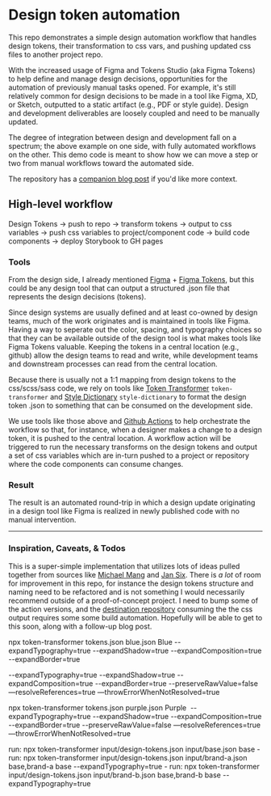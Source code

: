 # Design token automation

This repo demonstrates a simple design automation workflow that handles design tokens, their transformation to css vars, and pushing updated css files to another project repo.

With the increased usage of Figma and Tokens Studio (aka Figma Tokens) to help define and manage design decisions, opportunities for the automation of previously manual tasks opened. For example, it's still relatively common for design decisions to be made in a tool like Figma, XD, or Sketch, outputted to a static artifact (e.g., PDF or style guide). Design and development deliverables are loosely coupled and need to be manually updated.

The degree of integration between design and development fall on a spectrum; the above example on one side, with fully automated workflows on the other. This demo code is meant to show how we can move a step or two from manual workflows toward the automated side.

The repository has a [companion blog post](https://matthewrea.com/blog/design-token-automation-from-figma-to-storybook/) if you'd like more context.

## High-level workflow

Design Tokens -> push to repo -> transform tokens -> output to css variables -> push css variables to project/component code -> build code components -> deploy Storybook to GH pages

### Tools

From the design side, I already mentioned [Figma](https://www.figma.com/design/) + [Figma Tokens](https://tokens.studio/), but this could be any design tool that can output a structured .json file that represents the design decisions (tokens).

Since design systems are usually defined and at least co-owned by design teams, much of the work originates and is maintained in tools like Figma. Having a way to seperate out the color, spacing, and typography choices so that they can be available outside of the design tool is what makes tools like Figma Tokens valuable. Keeping the tokens in a central location (e.g., github) allow the design teams to read and write, while development teams and downstream processes can read from the central location.

Because there is usually not a 1:1 mapping from design tokens to the css/scss/sass code, we rely on tools like [Token Transformer](https://www.npmjs.com/package/token-transformer) `token-transformer` and [Style Dictionary](https://www.npmjs.com/package/style-dictionary) `style-dictionary` to format the design token .json to something that can be consumed on the development side.

We use tools like those above and [Github Actions](https://github.com/features/actions) to help orchestrate the workflow so that, for instance, when a designer makes a change to a design token, it is pushed to the central location. A workflow action will be triggered to run the necessary transforms on the design tokens and output a set of css variables which are in-turn pushed to a project or repository where the code components can consume changes.

### Result

The result is an automated round-trip in which a design update originating in a design tool like Figma is realized in newly published code with no manual intervention.

---

### Inspiration, Caveats, & Todos

This is a super-simple implementation that utilizes lots of ideas pulled together from sources like [Michael Mang](https://github.com/michaelmang) and [Jan Six](https://github.com/six7). There is _a lot_ of room for improvement in this repo, for instance the design tokens structure and naming need to be refactored and is not something I would necessarily recommend outside of a proof-of-concept project. I need to bump some of the action versions, and the [destination repository](https://github.com/nyan-matt/stencil-storybook-token-demo) consuming the the css output requires some some build automation.
Hopefully will be able to get to this soon, along with a follow-up blog post.

npx token-transformer tokens.json blue.json Blue --expandTypography=true --expandShadow=true --expandComposition=true --expandBorder=true

--expandTypography=true --expandShadow=true --expandComposition=true --expandBorder=true --preserveRawValue=false —resolveReferences=true —throwErrorWhenNotResolved=true

npx token-transformer tokens.json purple.json Purple  --expandTypography=true --expandShadow=true --expandComposition=true --expandBorder=true --preserveRawValue=false —resolveReferences=true —throwErrorWhenNotResolved=true

run: npx token-transformer input/design-tokens.json input/base.json base - run: npx token-transformer input/design-tokens.json input/brand-a.json base,brand-a base --expandTypography=true - run: npx token-transformer input/design-tokens.json input/brand-b.json base,brand-b base --expandTypography=true
